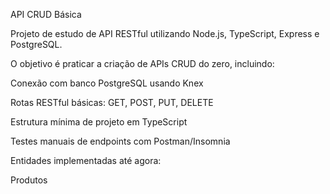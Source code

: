API CRUD Básica

Projeto de estudo de API RESTful utilizando Node.js, TypeScript, Express e PostgreSQL.

O objetivo é praticar a criação de APIs CRUD do zero, incluindo:

Conexão com banco PostgreSQL usando Knex

Rotas RESTful básicas: GET, POST, PUT, DELETE

Estrutura mínima de projeto em TypeScript

Testes manuais de endpoints com Postman/Insomnia

Entidades implementadas até agora:

Produtos
